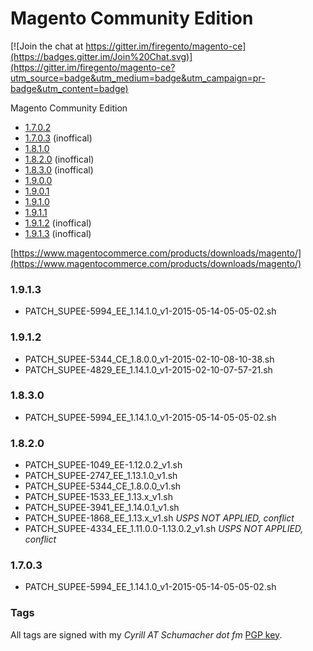 Magento Community Edition
==========

[![Join the chat at https://gitter.im/firegento/magento-ce](https://badges.gitter.im/Join%20Chat.svg)](https://gitter.im/firegento/magento-ce?utm_source=badge&utm_medium=badge&utm_campaign=pr-badge&utm_content=badge)

Magento Community Edition

- [1.7.0.2](https://github.com/Zookal/magento-ce/tree/magento-1.7.0.2)
- [1.7.0.3](https://github.com/Zookal/magento-ce/tree/v1.7.0.3) (inoffical)
- [1.8.1.0](https://github.com/Zookal/magento-ce/tree/magento-1.8.1.0)
- [1.8.2.0](https://github.com/Zookal/magento-ce/tree/magento-1.8.2.0) (inoffical)
- [1.8.3.0](https://github.com/Zookal/magento-ce/tree/v1.8.3.0) (inoffical)
- [1.9.0.0](https://github.com/Zookal/magento-ce/tree/magento-1.9.0.0)
- [1.9.0.1](https://github.com/Zookal/magento-ce/tree/magento-1.9.0.1)
- [1.9.1.0](https://github.com/Zookal/magento-ce/tree/magento-1.9.1.0)
- [1.9.1.1](https://github.com/Zookal/magento-ce/tree/magento-1.9.1.1)
- [1.9.1.2](https://github.com/Zookal/magento-ce/tree/v1.9.1.2) (inoffical)
- [1.9.1.3](https://github.com/Zookal/magento-ce/tree/v1.9.1.3) (inoffical)

[https://www.magentocommerce.com/products/downloads/magento/](https://www.magentocommerce.com/products/downloads/magento/)

### 1.9.1.3

- PATCH_SUPEE-5994_EE_1.14.1.0_v1-2015-05-14-05-05-02.sh

### 1.9.1.2

- PATCH_SUPEE-5344_CE_1.8.0.0_v1-2015-02-10-08-10-38.sh
- PATCH_SUPEE-4829_EE_1.14.1.0_v1-2015-02-10-07-57-21.sh

### 1.8.3.0

- PATCH_SUPEE-5994_EE_1.14.1.0_v1-2015-05-14-05-05-02.sh

### 1.8.2.0

- PATCH_SUPEE-1049_EE-1.12.0.2_v1.sh
- PATCH_SUPEE-2747_EE_1.13.1.0_v1.sh
- PATCH_SUPEE-5344_CE_1.8.0.0_v1.sh
- PATCH_SUPEE-1533_EE_1.13.x_v1.sh
- PATCH_SUPEE-3941_EE_1.14.0.1_v1.sh
- PATCH_SUPEE-1868_EE_1.13.x_v1.sh *USPS NOT APPLIED, conflict*
- PATCH_SUPEE-4334_EE_1.11.0.0-1.13.0.2_v1.sh *USPS NOT APPLIED, conflict*

### 1.7.0.3

- PATCH_SUPEE-5994_EE_1.14.1.0_v1-2015-05-14-05-05-02.sh

### Tags

All tags are signed with my *Cyrill AT Schumacher dot fm* [PGP key](http://www.schumacher.fm/cyrill.asc).

